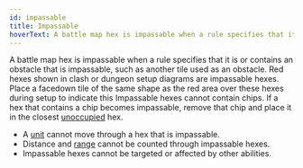 ```yaml
---
id: impassable
title: Impassable
hoverText: A battle map hex is impassable when a rule specifies that it is or contains an obstacle that is impassable, such as another tile used as an obstacle. Red hexes shown in clash or dungeon setup diagrams are impassable hexes. Place a facedown tile of the same shape as the red area over these hexes during setup to indicate this Impassable hexes cannot contain chips. If a hex that contains a chip becomes impassable, remove that chip and place it in the closest [unoccupied](/docs/glossary/occupied) hex.
---
```


A battle map hex is impassable when a rule specifies that it is or contains an obstacle that is impassable, such as another tile used as an obstacle. Red hexes shown in clash or dungeon setup diagrams are impassable hexes. Place a facedown tile of the same shape as the red area over these hexes during setup to indicate this Impassable hexes cannot contain chips. If a hex that contains a chip becomes impassable, remove that chip and place it in the closest [unoccupied](/docs/glossary/occupied) hex.

- A [unit](/docs/glossary/unit) cannot move through a hex that is impassable.
- Distance and [range](/docs/glossary/range) cannot be counted through impassable hexes.
- Impassable hexes cannot be targeted or affected by other abilities.
